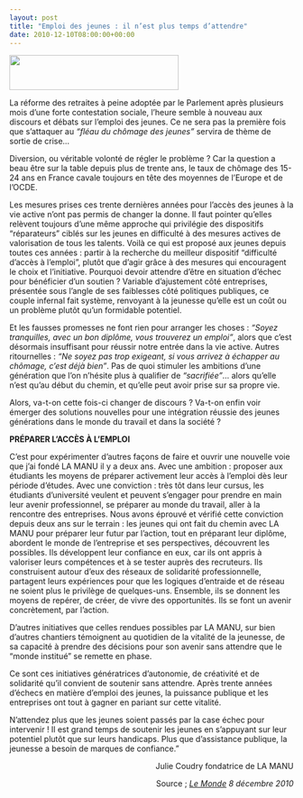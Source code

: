 ```yaml
---
layout: post
title: "Emploi des jeunes : il n’est plus temps d’attendre"
date: 2010-12-10T08:00:00+00:00
---
```

<div class="main">
		<p><a href="/juliecoudry/uploads/2011/01/logo-le-monde-source.png"><img class="alignleft size-medium wp-image-940" title="logo-le-monde-source" src="/juliecoudry/uploads/2011/01/logo-le-monde-source-300x62.png" alt="" width="300" height="62"></a></p>
	<p>La réforme des retraites à peine adoptée par le Parlement après  plusieurs mois d’une forte contestation sociale, l’heure semble à  nouveau aux discours et débats sur l’emploi des jeunes. Ce ne sera pas  la première fois que s’attaquer au <em>“fléau du chômage des jeunes”</em> servira de thème de sortie de crise…</p>
	<p>Diversion, ou véritable volonté de régler le problème ? Car la question  a beau être sur la table depuis plus de trente ans, le taux de chômage  des 15-24 ans en France cavale toujours en tête des moyennes de l’Europe  et de l’OCDE.</p>
	<p>Les mesures prises ces trente dernières années  pour l’accès des jeunes à la vie active n’ont pas permis de changer la  donne. Il faut pointer qu’elles relèvent toujours d’une même approche  qui privilégie des dispositifs “réparateurs” ciblés sur les jeunes en  difficulté à des mesures actives de valorisation de tous les talents.  Voilà ce qui est proposé aux jeunes depuis toutes ces années : partir à  la recherche du meilleur dispositif “difficulté d’accès à l’emploi”,  plutôt que d’agir grâce à des mesures qui encouragent le choix et  l’initiative. Pourquoi devoir attendre d’être en situation d’échec pour  bénéficier d’un soutien ? Variable d’ajustement côté entreprises,  présentée sous l’angle de ses faiblesses côté politiques publiques, ce  couple infernal fait système, renvoyant à la jeunesse qu’elle est un  coût ou un problème plutôt qu’un formidable potentiel.</p>
	<p>Et les fausses promesses ne font rien pour arranger les choses : <em>“Soyez tranquilles, avec un bon diplôme, vous trouverez un emploi”</em>, alors que c’est désormais insuffisant pour réussir notre entrée dans la vie active. Autres ritournelles : <em>“Ne soyez pas trop exigeant, si vous arrivez à échapper au chômage, c’est déjà bien”</em>. Pas de quoi stimuler les ambitions d’une génération que l’on n’hésite plus à qualifier de <em>“sacrifiée”</em>… alors qu’elle n’est qu’au début du chemin, et qu’elle peut avoir prise sur sa propre vie.</p>
	<p>Alors, va-t-on cette fois-ci changer de discours ? Va-t-on enfin voir  émerger des solutions nouvelles pour une intégration réussie des jeunes  générations dans le monde du travail et dans la société ?</p>
	<p><strong>PRÉPARER L’ACCÈS À L’EMPLOI </strong></p>
	<p>C’est pour expérimenter d’autres façons de faire et ouvrir une nouvelle  voie que j’ai fondé LA MANU il y a deux ans. Avec une ambition :  proposer aux étudiants les moyens de préparer activement leur accès à  l’emploi dès leur période d’études. Avec une conviction : très tôt dans  leur cursus, les étudiants d’université veulent et peuvent s’engager  pour prendre en main leur avenir professionnel, se préparer au monde du  travail, aller à la rencontre des entreprises. Nous avons éprouvé et  vérifié cette conviction depuis deux ans sur le terrain : les jeunes qui  ont fait du chemin avec LA MANU pour préparer leur futur par l’action,  tout en préparant leur diplôme, abordent le monde de l’entreprise et ses  perspectives, découvrent les possibles. Ils développent leur confiance  en eux, car ils ont appris à valoriser leurs compétences et à se tester  auprès des recruteurs. Ils construisent autour d’eux des réseaux de  solidarité professionnelle, partagent leurs expériences pour que les  logiques d’entraide et de réseau ne soient plus le privilège de  quelques-uns. Ensemble, ils se donnent les moyens de repérer, de créer,  de vivre des opportunités. Ils se font un avenir concrètement, par  l’action.</p>
	<p>D’autres initiatives que celles rendues possibles par  LA MANU, sur bien d’autres chantiers témoignent au quotidien de la  vitalité de la jeunesse, de sa capacité à prendre des décisions pour son  avenir sans attendre que le “monde institué” se remette en phase.</p>
	<p>Ce sont ces initiatives génératrices d’autonomie, de créativité et de  solidarité qu’il convient de soutenir sans attendre. Après trente années  d’échecs en matière d’emploi des jeunes, la puissance publique et les  entreprises ont tout à gagner en pariant sur cette vitalité.</p>
	<p>N’attendez plus que les jeunes soient passés par la case échec pour  intervenir ! Il est grand temps de soutenir les jeunes en s’appuyant sur  leur potentiel plutôt que sur leurs handicaps. Plus que d’assistance  publique, la jeunesse a besoin de marques de confiance.”</p>
	<p style="text-align: right;">Julie Coudry fondatrice de LA MANU</p>
	<p style="text-align: right;">Source ; <em><a href="http://www.lemonde.fr/idees/article/2010/12/08/emploi-des-jeunes-il-n-est-plus-temps-d-attendre_1450388_3232.html" target="_blank">Le Monde</a> 8 décembre 2010</em></p>
</div>